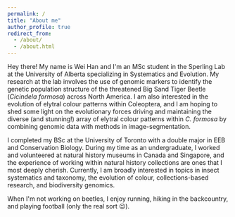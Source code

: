 ```yaml
---
permalink: /
title: "About me"
author_profile: true
redirect_from: 
  - /about/
  - /about.html
---
```


Hey there! My name is Wei Han and I'm an MSc student in the Sperling Lab at the University of Alberta specializing in Systematics and Evolution. My research at the lab involves the use of genomic markers to identify the genetic population structure of the threatened Big Sand Tiger Beetle (_Cicindela formosa_) across North America. I am also interested in the evolution of elytral colour patterns within Coleoptera, and I am hoping to shed some light on the evolutionary forces driving and maintaining the diverse (and stunning!) array of elytral colour patterns within _C. formosa_ by combining genomic data with methods in image-segmentation. 

I completed my BSc at the University of Toronto with a double major in EEB and Conservation Biology. During my time as an undergraduate, I worked and volunteered at natural history museums in Canada and Singapore, and the experience of working within natural history collections are ones that I most deeply cherish. Currently, I am broadly interested in topics in insect systematics and taxonomy, the evolution of colour, collections-based research, and biodiversity genomics.

When I'm not working on beetles, I enjoy running, hiking in the backcountry, and playing football (only the real sort 😉).